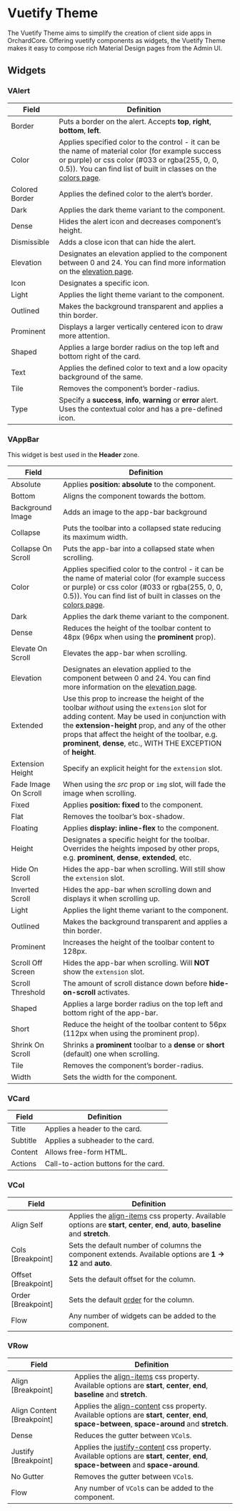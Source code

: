# Vuetify Theme

The Vuetify Theme aims to simplify the creation of client side apps in OrchardCore. Offering vuetify components as widgets, the Vuetify Theme makes it easy to compose rich Material Design pages from the Admin UI.

## Widgets

### VAlert

| Field  | Definition |
|--------|------------|
| Border | Puts a border on the alert. Accepts **top**, **right**, **bottom**, **left**. |
| Color | Applies specified color to the control - it can be the name of material color (for example success or purple) or css color (#033 or rgba(255, 0, 0, 0.5)). You can find list of built in classes on the [colors page](https://dev.vuetifyjs.com/en/styles/colors/#material-colors). |
| Colored Border | Applies the defined color to the alert’s border. |
| Dark | Applies the dark theme variant to the component. | 
| Dense | Hides the alert icon and decreases component’s height. |
| Dismissible | Adds a close icon that can hide the alert. |
| Elevation | Designates an elevation applied to the component between 0 and 24. You can find more information on the [elevation page](https://dev.vuetifyjs.com/en/styles/elevation/). |
| Icon | Designates a specific icon. |
| Light | Applies the light theme variant to the component. |
| Outlined | Makes the background transparent and applies a thin border. |
| Prominent | Displays a larger vertically centered icon to draw more attention. |
| Shaped | Applies a large border radius on the top left and bottom right of the card. |
| Text | Applies the defined color to text and a low opacity background of the same. |
| Tile | Removes the component’s border-radius. |
| Type | Specify a **success**, **info**, **warning** or **error** alert. Uses the contextual color and has a pre-defined icon. |

### VAppBar

This widget is best used in the **Header** zone.

| Field  | Definition |
|--------|------------|
| Absolute | Applies **position: absolute** to the component. |
| Bottom | Aligns the component towards the bottom. |
| Background Image | Adds an image to the app-bar background |
| Collapse | Puts the toolbar into a collapsed state reducing its maximum width. |
| Collapse On Scroll | Puts the app-bar into a collapsed state when scrolling. |
| Color | Applies specified color to the control - it can be the name of material color (for example success or purple) or css color (#033 or rgba(255, 0, 0, 0.5)). You can find list of built in classes on the [colors page](https://dev.vuetifyjs.com/en/styles/colors/#material-colors). |
| Dark | Applies the dark theme variant to the component. | 
| Dense | Reduces the height of the toolbar content to 48px (96px when using the **prominent** prop). |
| Elevate On Scroll | Elevates the app-bar when scrolling. |
| Elevation | Designates an elevation applied to the component between 0 and 24. You can find more information on the [elevation page](https://dev.vuetifyjs.com/en/styles/elevation/). |
| Extended | Use this prop to increase the height of the toolbar *without* using the `extension` slot for adding content. May be used in conjunction with the **extension-height** prop, and any of the other props that affect the height of the toolbar, e.g. **prominent**, **dense**, etc., WITH THE EXCEPTION of **height**. |
| Extension Height | Specify an explicit height for the `extension` slot. |
| Fade Image On Scroll | When using the *src* prop or `img` slot, will fade the image when scrolling. |
| Fixed | Applies **position: fixed** to the component. |
| Flat | Removes the toolbar’s box-shadow. |
| Floating | Applies **display: inline-flex** to the component. |
| Height | Designates a specific height for the toolbar. Overrides the heights imposed by other props, e.g. **prominent**, **dense**, **extended**, etc. |
| Hide On Scroll | Hides the app-bar when scrolling. Will still show the `extension` slot. |
| Inverted Scroll | Hides the app-bar when scrolling down and displays it when scrolling up. |
| Light | Applies the light theme variant to the component. |
| Outlined | Makes the background transparent and applies a thin border. |
| Prominent | Increases the height of the toolbar content to 128px. |
| Scroll Off Screen | Hides the app-bar when scrolling. Will **NOT** show the `extension` slot. |
| Scroll Threshold | The amount of scroll distance down before **hide-on-scroll** activates. |
| Shaped | Applies a large border radius on the top left and bottom right of the app-bar. |
| Short | Reduce the height of the toolbar content to 56px (112px when using the prominent prop). |
| Shrink On Scroll | Shrinks a **prominent** toolbar to a **dense** or **short** (default) one when scrolling. |
| Tile | Removes the component’s border-radius. |
| Width | Sets the width for the component. |

### VCard

| Field  | Definition |
|--------|------------|
| Title | Applies a header to the card. |
| Subtitle | Applies a subheader to the card. |
| Content | Allows free-form HTML. |
| Actions | Call-to-action buttons for the card. |

### VCol

| Field  | Definition |
|--------|------------|
| Align Self |  Applies the [align-items](https://developer.mozilla.org/en-US/docs/Web/CSS/align-items) css property. Available options are **start**, **center**, **end**, **auto**, **baseline** and **stretch**. |
| Cols [Breakpoint] | Sets the default number of columns the component extends. Available options are **1 -> 12** and **auto**. |
| Offset [Breakpoint] | Sets the default offset for the column. |
| Order [Breakpoint] | Sets the default [order](https://developer.mozilla.org/en-US/docs/Web/CSS/order) for the column. |
| Flow | Any number of widgets can be added to the component. |

### VRow

| Field  | Definition |
|--------|------------|
| Align [Breakpoint] | Applies the [align-items](https://developer.mozilla.org/en-US/docs/Web/CSS/align-items) css property. Available options are **start**, **center**, **end**, **baseline** and **stretch**. |
| Align Content [Breakpoint] | Applies the [align-content](https://developer.mozilla.org/en-US/docs/Web/CSS/align-content) css property. Available options are **start**, **center**, **end**, **space-between**, **space-around** and **stretch**. |
| Dense | Reduces the gutter between `VCol`s. |
| Justify [Breakpoint] | Applies the [justify-content](https://developer.mozilla.org/en-US/docs/Web/CSS/justify-content) css property. Available options are **start**, **center**, **end**, **space-between** and **space-around**. |
| No Gutter | Removes the gutter between `VCol`s. |
| Flow | Any number of `VCol`s can be added to the component. |